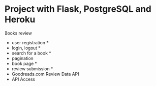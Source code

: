 # Project with Flask, PostgreSQL and Heroku

Books review
  - user registration *
  - login, logout *
  - search for a book *
  - pagination
  - book page *
  - review submission *
  - Goodreads.com Review Data API
  - API Access
